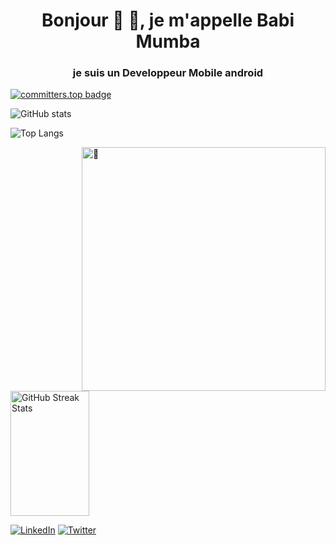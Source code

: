 <h1 align="center">Bonjour 👋 👋, je m'appelle Babi Mumba </h1>
<h3 align="center">je suis un Developpeur Mobile android</h3>

[![committers.top badge](https://user-badge.committers.top/congo_kinshasa/BabiMumba.svg)](https://user-badge.committers.top/congo_kinshasa/BabiMumba)


![GitHub stats](https://github-readme-stats.vercel.app/api?username=BabiMumba&count_private=true&theme=material-palenight&&include_all_commits=true&hide_border=true)

![Top Langs](https://github-readme-stats.vercel.app/api/top-langs/?username=BabiMumba&hide_border=true&layout=compact&count_private=true&theme=material-palenight)

[<img align="right" width="390" alt="🦑" src="https://user-images.githubusercontent.com/22963968/190084456-0e077445-abae-4355-8061-5f0830a48d6e.png">](#)

<p>
  <img
    width="50%"
    height="200"
    alt="GitHub Streak Stats"
    src="https://github-profile-trophy.vercel.app/?username=BabiMumba&theme=radical&no-frame=true&column=3&row=2"
  />
</p>
<p align="left">
<a href="https://www.linkedin.com/in/babi-mumba/"><img alt="LinkedIn" src="https://img.shields.io/badge/LinkedIn-BabiMumba-blue?style=flat-square&logo=linkedin"></a>
<a href="https://twitter.com/BabiMumba"><img alt="Twitter" src="https://img.shields.io/badge/Twitter-BabiMumba-blue?style=flat-square&logo=twitter"></a>

</p>
